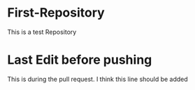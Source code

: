 # First-Repository
This is a test Repository


# Last Edit before pushing

This is during the pull request. I think this line should be added
